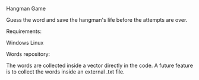 Hangman Game

Guess the word and save the hangman's life before the attempts are over.


Requirements:

Windows
Linux


Words repository:

The words are collected inside a vector directly in the code.
A future feature is to collect the words inside an external .txt file.
